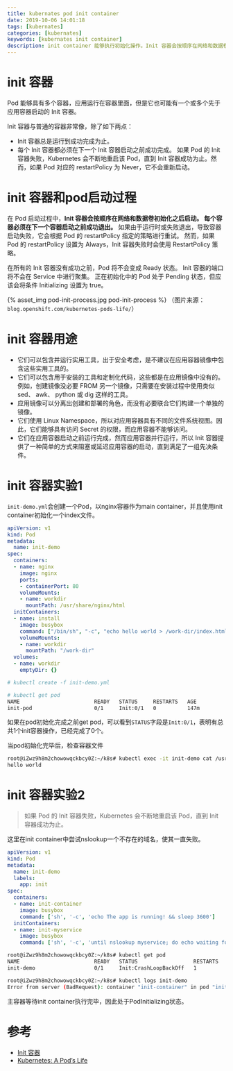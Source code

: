 ```yaml
---
title: kubernates pod init container
date: 2019-10-06 14:01:18
tags: [kubernates]
categories: [kubernates]
keywords: [kubernates init container]
description: init container 能够执行初始化操作。Init 容器会按顺序在网络和数据卷初始化之后启动。 每个容器必须在下一个容器启动之前成功退出。如果由于运行时或失败退出，导致容器启动失败，它会根据 Pod 的 restartPolicy 指定的策略进行重试。
---
```


# init 容器

Pod 能够具有多个容器，应用运行在容器里面，但是它也可能有一个或多个先于应用容器启动的 Init 容器。
<!-- more -->
Init 容器与普通的容器非常像，除了如下两点：
- Init 容器总是运行到成功完成为止。
- 每个 Init 容器都必须在下一个 Init 容器启动之前成功完成。
如果 Pod 的 Init 容器失败，Kubernetes 会不断地重启该 Pod，直到 Init 容器成功为止。然而，如果 Pod 对应的 restartPolicy 为 Never，它不会重新启动。

# init 容器和pod启动过程

在 Pod 启动过程中，**Init 容器会按顺序在网络和数据卷初始化之后启动。 每个容器必须在下一个容器启动之前成功退出。** 如果由于运行时或失败退出，导致容器启动失败，它会根据 Pod 的 restartPolicy 指定的策略进行重试。 然而，如果 Pod 的 restartPolicy 设置为 Always，Init 容器失败时会使用 RestartPolicy 策略。

在所有的 Init 容器没有成功之前，Pod 将不会变成 Ready 状态。 Init 容器的端口将不会在 Service 中进行聚集。 正在初始化中的 Pod 处于 Pending 状态，但应该会将条件 Initializing 设置为 true。

{% asset_img pod-init-process.jpg pod-init-process %}
（图片来源：`blog.openshift.com/kubernetes-pods-life/`）

# init 容器用途

- 它们可以包含并运行实用工具，出于安全考虑，是不建议在应用容器镜像中包含这些实用工具的。
- 它们可以包含用于安装的工具和定制化代码，这些都是在应用镜像中没有的。例如，创建镜像没必要 FROM 另一个镜像，只需要在安装过程中使用类似 sed、 awk、 python 或 dig 这样的工具。
- 应用镜像可以分离出创建和部署的角色，而没有必要联合它们构建一个单独的镜像。
- 它们使用 Linux Namespace，所以对应用容器具有不同的文件系统视图。因此，它们能够具有访问 Secret 的权限，而应用容器不能够访问。
- 它们在应用容器启动之前运行完成，然而应用容器并行运行，所以 Init 容器提供了一种简单的方式来阻塞或延迟应用容器的启动，直到满足了一组先决条件。

# init 容器实验1

`init-demo.yml`会创建一个Pod，以nginx容器作为main container，并且使用init container初始化一个index文件。
```yml
apiVersion: v1
kind: Pod
metadata:
  name: init-demo
spec:
  containers:
  - name: nginx
    image: nginx
    ports:
    - containerPort: 80
    volumeMounts:
    - name: workdir
      mountPath: /usr/share/nginx/html
  initContainers:
  - name: install
    image: busybox
    command: ["/bin/sh", "-c", "echo hello world > /work-dir/index.html"]
    volumeMounts:
    - name: workdir
      mountPath: "/work-dir"
  volumes:
  - name: workdir
    emptyDir: {}
```

```bash
# kubectl create -f init-demo.yml

# kubectl get pod
NAME                        READY   STATUS     RESTARTS   AGE
init-pod                    0/1     Init:0/1   0          147m
```
如果在pod初始化完成之前get pod，可以看到`STATUS`字段是`Init:0/1`，表明有总共1个init容器操作，已经完成了0个。


当pod初始化完毕后，检查容器文件
```bash
root@iZwz9h8m2chowowqckbcy0Z:~/k8s# kubectl exec -it init-demo cat /usr/share/nginx/html/index.html
hello world
```

# init 容器实验2

>如果 Pod 的 Init 容器失败，Kubernetes 会不断地重启该 Pod，直到 Init 容器成功为止。

这里在init container中尝试nslookup一个不存在的域名，使其一直失败。
```yml
apiVersion: v1
kind: Pod
metadata:
  name: init-demo
  labels:
    app: init
spec:
  containers:
  - name: init-container
    image: busybox
    command: ['sh', '-c', 'echo The app is running! && sleep 3600']
  initContainers:
  - name: init-myservice
    image: busybox
    command: ['sh', '-c', 'until nslookup myservice; do echo waiting for myservice; sleep 2; done;']
```

```bash
root@iZwz9h8m2chowowqckbcy0Z:~/k8s# kubectl get pod
NAME                        READY   STATUS                  RESTARTS   AGE
init-demo                   0/1     Init:CrashLoopBackOff   1          55s

root@iZwz9h8m2chowowqckbcy0Z:~/k8s# kubectl logs init-demo
Error from server (BadRequest): container "init-container" in pod "init-demo" is waiting to start: PodInitializing
```
主容器等待init container执行完毕，因此处于PodInitializing状态。

# 参考

- [Init 容器](https://kubernetes.io/zh/docs/concepts/workloads/pods/init-containers/)
- [Kubernetes: A Pod’s Life](https://blog.openshift.com/kubernetes-pods-life/)

